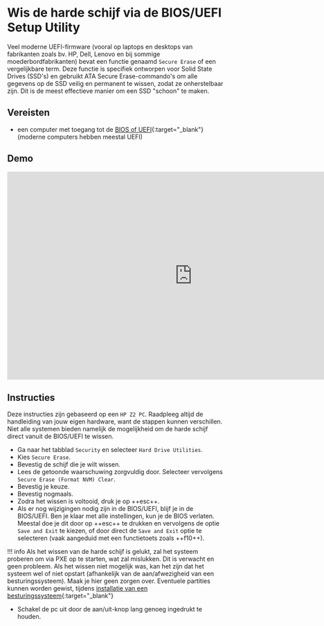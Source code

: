 # Wis de harde schijf via de BIOS/UEFI Setup Utility

Veel moderne UEFI-firmware (vooral op laptops en desktops van fabrikanten zoals bv. HP, Dell, Lenovo en bij sommige moederbordfabrikanten) bevat een functie genaamd `Secure Erase` of een vergelijkbare term. Deze functie is specifiek ontworpen voor Solid State Drives (SSD's) en gebruikt ATA Secure Erase-commando's om alle gegevens op de SSD veilig en permanent te wissen, zodat ze onherstelbaar zijn. Dit is de meest effectieve manier om een SSD "schoon" te maken.

## Vereisten
- een computer met toegang tot de [BIOS of UEFI](../open-bios-uefi-setup-utility/index.md){:target="_blank"} (moderne computers hebben meestal UEFI)

## Demo
<iframe width="854" height="480" src="https://www.youtube.com/embed/u5u_fb5T-fE?autoplay=0&loop=0&mute=0" title="YouTube video player" frameborder="0" allow="accelerometer; autoplay; clipboard-write; encrypted-media; gyroscope; picture-in-picture; web-share" referrerpolicy="strict-origin-when-cross-origin" allowfullscreen></iframe>

## Instructies
Deze instructies zijn gebaseerd op een `HP Z2 PC`. Raadpleeg altijd de handleiding van jouw eigen hardware, want de stappen kunnen verschillen.
Niet alle systemen bieden namelijk de mogelijkheid om de harde schijf direct vanuit de BIOS/UEFI te wissen. 

- Ga naar het tabblad `Security` en selecteer `Hard Drive Utilities`.
- Kies `Secure Erase`.
- Bevestig de schijf die je wilt wissen.
- Lees de getoonde waarschuwing zorgvuldig door. Selecteer vervolgens `Secure Erase (Format NVM) Clear`.
- Bevestig je keuze.
- Bevestig nogmaals.
- Zodra het wissen is voltooid, druk je op ++esc++.
- Als er nog wijzigingen nodig zijn in de BIOS/UEFI, blijf je in de BIOS/UEFI. Ben je klaar met alle instellingen, kun je de BIOS verlaten. Meestal doe je dit door op ++esc++ te drukken en vervolgens de optie `Save and Exit` te kiezen, of door direct de `Save and Exit` optie te selecteren (vaak aangeduid met een functietoets zoals ++f10++).

!!! info 
    Als het wissen van de harde schijf is gelukt, zal het systeem proberen om via PXE op te starten, wat zal mislukken. Dit is verwacht en geen probleem.
    Als het wissen niet mogelijk was, kan het zijn dat het systeem wel of niet opstart (afhankelijk van de aan/afwezigheid van een besturingssysteem). Maak je hier geen zorgen over. Eventuele partities kunnen worden gewist, tijdens [installatie van een besturingssysteem](../../tutorials/setup-windows11-linuxmint22-dual-boot-uefi/index.md){:target="_blank"}

- Schakel de pc uit door de aan/uit-knop lang genoeg ingedrukt te houden.